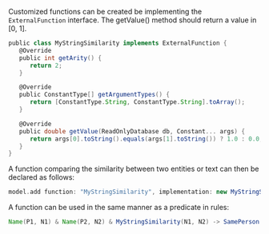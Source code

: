 Customized functions can be created be implementing the `ExternalFunction` interface.
The getValue() method should return a value in [0, 1].
```groovy
public class MyStringSimilarity implements ExternalFunction {
   @Override
   public int getArity() {
      return 2;
   }

   @Override
   public ConstantType[] getArgumentTypes() {
      return [ConstantType.String, ConstantType.String].toArray();
   }

   @Override
   public double getValue(ReadOnlyDatabase db, Constant... args) {
      return args[0].toString().equals(args[1].toString()) ? 1.0 : 0.0;
   }
}
```

A function comparing the similarity between two entities or text can then be declared as follows:
```groovy
model.add function: "MyStringSimilarity", implementation: new MyStringSimilarity();
```

A function can be used in the same manner as a predicate in rules:
```groovy
Name(P1, N1) & Name(P2, N2) & MyStringSimilarity(N1, N2) -> SamePerson(P1, P2)
```